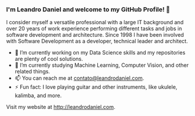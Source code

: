 ### I'm Leandro Daniel and welcome to my GitHub Profile! 👋

I consider myself a versatile professional with a large IT background and over 20 years of work experience performing different tasks and jobs in software development and architecture. Since 1998 I have been involved with Software Development as a developer, technical leader and architect.

- 🔭 I’m currently working on my Data Science skills and my repositories are plenty of cool solutions.
- 🌱 I’m currently studying Machine Learning, Computer Vision, and other related things. 
- 📫 You can reach me at contato@leandrodaniel.com.
- ⚡ Fun fact: I love playing guitar and other instruments, like ukulele, kalimba, and more.

Visit my website at http://leandrodaniel.com.
